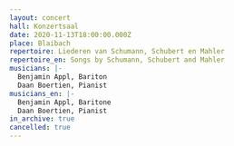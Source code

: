 ```yaml
---
layout: concert
hall: Konzertsaal
date: 2020-11-13T18:00:00.000Z
place: Blaibach
repertoire: Liederen van Schumann, Schubert en Mahler
repertoire_en: Songs by Schumann, Schubert and Mahler
musicians: |-
  Benjamin Appl, Bariton
  Daan Boertien, Pianist
musicians_en: |-
  Benjamin Appl, Baritone
  Daan Boertien, Pianist
in_archive: true
cancelled: true
---
```

